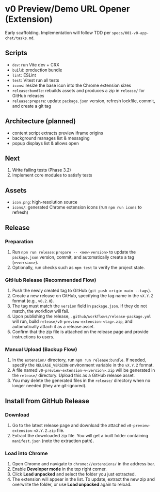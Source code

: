 # v0 Preview/Demo URL Opener (Extension)

Early scaffolding. Implementation will follow TDD per `specs/001-v0-app-chat/tasks.md`.

## Scripts
- `dev`: run Vite dev + CRX
- `build`: production bundle
- `lint`: ESLint
- `test`: Vitest run all tests
- `icons`: resize the base icon into the Chrome extension sizes
- `release:bundle`: rebuilds assets and produces a zip in `release/` for GitHub releases
- `release:prepare`: update `package.json` version, refresh lockfile, commit, and create a git tag

## Architecture (planned)
- content script extracts preview iframe origins
- background manages list & messaging
- popup displays list & allows open

## Next
1. Write failing tests (Phase 3.2)
2. Implement core modules to satisfy tests

## Assets
- `icon.png`: high-resolution source
- `icons/`: generated Chrome extension icons (run `npm run icons` to refresh)

## Release

### Preparation
1. Run `npm run release:prepare -- <new-version>` to update the `package.json` version, commit, and automatically create a tag (`v<version>`).
2. Optionally, run checks such as `npm test` to verify the project state.

### GitHub Release (Recommended Flow)
1. Push the newly created tag to GitHub (`git push origin main --tags`).
2. Create a new release on GitHub, specifying the tag name in the `vX.Y.Z` format (e.g., `v0.2.0`).
3. The tag must match the `version` field in `package.json`. If they do not match, the workflow will fail.
4. Upon publishing the release, `.github/workflows/release-package.yml` will run, build `release/v0-preview-extension-<tag>.zip`, and automatically attach it as a release asset.
5. Confirm that the zip file is attached on the release page and provide instructions to users.

### Manual Upload (Backup Flow)
1. In the `extension/` directory, run `npm run release:bundle`. If needed, specify the `RELEASE_VERSION` environment variable in the `vX.Y.Z` format.
2. A file named `v0-preview-extension-v<version>.zip` will be generated in the `release/` directory. Upload this as a GitHub release asset.
3. You may delete the generated files in the `release/` directory when no longer needed (they are git-ignored).

## Install from GitHub Release

### Download
1. Go to the latest release page and download the attached `v0-preview-extension-vX.Y.Z.zip` file.
2. Extract the downloaded zip file. You will get a built folder containing `manifest.json` (note the extraction path).

### Load into Chrome
1. Open Chrome and navigate to `chrome://extensions/` in the address bar.
2. Enable **Developer mode** in the top right corner.
3. Click **Load unpacked** and select the folder you just extracted.
4. The extension will appear in the list. To update, extract the new zip and overwrite the folder, or use **Load unpacked** again to reload.
